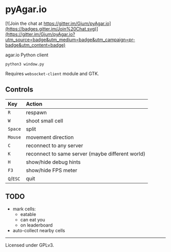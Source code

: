 pyAgar.io
=========

[![Join the chat at https://gitter.im/Gjum/pyAgar.io](https://badges.gitter.im/Join%20Chat.svg)](https://gitter.im/Gjum/pyAgar.io?utm_source=badge&utm_medium=badge&utm_campaign=pr-badge&utm_content=badge)

agar.io Python client

`python3 window.py`

Requires `websocket-client` module and GTK.

Controls
--------
| Key       | Action                |
|:----------|:----------------------|
| `R`       | respawn               |
| `W`       | shoot small cell      |
| `Space`   | split                 |
| `Mouse`   | movement direction    |
| `C`       | reconnect to any server |
| `K`       | reconnect to same server (maybe different world) |
| `H`       | show/hide debug hints |
| `F3`      | show/hide FPS meter   |
| `Q`/`ESC` | quit                  |

TODO
----
- mark cells:
  - eatable
  - can eat you
  - on leaderboard
- auto-collect nearby cells

---

Licensed under GPLv3.
